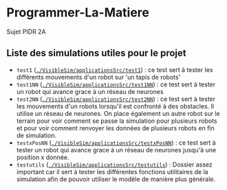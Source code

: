 # Programmer-La-Matiere
Sujet PIDR 2A

## Liste des simulations utiles pour le projet

- `test1` ([`./VisibleSim/applicationsSrc/test1`](./VisibleSim/applicationsSrc/test1/README.md)) : ce test sert à tester les différents mouvements d'un robot sur 'un tapis de robots'
- `test1NN` ([`./VisibleSim/applicationsSrc/test1NN`](./VisibleSim/applicationsSrc/test1NN/README.md)) : ce test sert à tester un robot qui avance grace à un réseau de neurones
- `test2NN` ([`./VisibleSim/applicationsSrc/test2NN`](./VisibleSim/applicationsSrc/test2NN/README.md)) : ce test sert à tester les mouvements d'un robots lorsqu'il est confronté à des obstacles. Il utilise un réseau de neurones. On place également un autre robot sur le terrain pour voir comment se passe la simulation pour plusieurs robots et pour voir comment renvoyer les données de plusieurs robots en fin de simulation.
- `testxPosNN` ([`./VisibleSim/applicationsSrc/testxPosNN`](./VisibleSim/applicationsSrc/testxPosNN/README.md)) : ce test sert à tester un robot qui avance grace à un réseau de neurones jusqu'à une position x donnée.
- `testutils` ([`./VisibleSim/applicationsSrc/testutils`](./VisibleSim/applicationsSrc/testutils/README.md)) : Dossier assez important car il sert à tester les différentes fonctions utilitaires de la simulation afin de pouvoir utiliser le modèle de manière plus générale.
